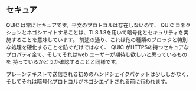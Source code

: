 ## セキュア

QUIC は常にセキュアです。平文のプロトコルは存在しないので、
QUIC コネクションとネゴシエイトすることは、TLS 1.3を用いて暗号化とセキュリティを実施することを意味しています。
前述の通り、これは他の種類のブロックと特別な処理を硬化することを防ぐだけではなく、
QUIC がHTTPSの持つセキュアなプロパティ全て、そしてそれはweb ユーザーが期待し欲しいと思っているものを
持っているかどうか確認することと同様です。

プレーンテキストで送信される初めのハンドシェイクパケットは少ししかなく、
そしてそれは暗号化プロトコルがネゴシエイトされる前に行われます。
